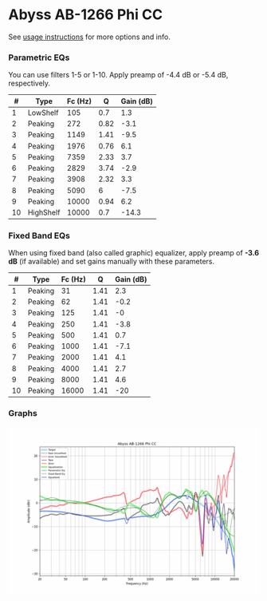 # Abyss AB-1266 Phi CC
See [usage instructions](https://github.com/jaakkopasanen/AutoEq#usage) for more options and info.

### Parametric EQs
You can use filters 1-5 or 1-10. Apply preamp of -4.4 dB or -5.4 dB, respectively.

|   # | Type      |   Fc (Hz) |    Q |   Gain (dB) |
|-----|-----------|-----------|------|-------------|
|   1 | LowShelf  |       105 | 0.7  |         1.3 |
|   2 | Peaking   |       272 | 0.82 |        -3.1 |
|   3 | Peaking   |      1149 | 1.41 |        -9.5 |
|   4 | Peaking   |      1976 | 0.76 |         6.1 |
|   5 | Peaking   |      7359 | 2.33 |         3.7 |
|   6 | Peaking   |      2829 | 3.74 |        -2.9 |
|   7 | Peaking   |      3908 | 2.32 |         3.3 |
|   8 | Peaking   |      5090 | 6    |        -7.5 |
|   9 | Peaking   |     10000 | 0.94 |         6.2 |
|  10 | HighShelf |     10000 | 0.7  |       -14.3 |

### Fixed Band EQs
When using fixed band (also called graphic) equalizer, apply preamp of **-3.6 dB** (if available) and set gains manually with these parameters.

|   # | Type    |   Fc (Hz) |    Q |   Gain (dB) |
|-----|---------|-----------|------|-------------|
|   1 | Peaking |        31 | 1.41 |         2.3 |
|   2 | Peaking |        62 | 1.41 |        -0.2 |
|   3 | Peaking |       125 | 1.41 |        -0   |
|   4 | Peaking |       250 | 1.41 |        -3.8 |
|   5 | Peaking |       500 | 1.41 |         0.7 |
|   6 | Peaking |      1000 | 1.41 |        -7.1 |
|   7 | Peaking |      2000 | 1.41 |         4.1 |
|   8 | Peaking |      4000 | 1.41 |         2.7 |
|   9 | Peaking |      8000 | 1.41 |         4.6 |
|  10 | Peaking |     16000 | 1.41 |       -20   |

### Graphs
![](./Abyss%20AB-1266%20Phi%20CC.png)
